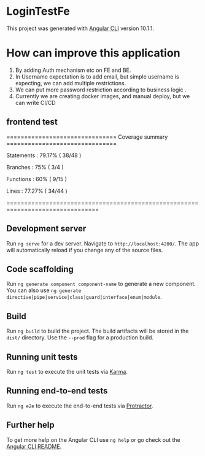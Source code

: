 # LoginTestFe

This project was generated with [Angular CLI](https://github.com/angular/angular-cli) version 10.1.1.

# How can improve this application
  1. By adding Auth mechanism etc on FE and BE.
  2. In Username expectation is to add email, but simple username is expecting, we can add multiple restrictions.
  3. We can put more password restriction according to business logic .
  4. Currently we are creating docker images, and manual deploy, but we can write CI/CD

## frontend test 
=============================== Coverage summary ===============================

Statements   : 79.17% ( 38/48 )

Branches     : 75% ( 3/4 )

Functions    : 60% ( 9/15 )

Lines        : 77.27% ( 34/44 )

================================================================================


## Development server

Run `ng serve` for a dev server. Navigate to `http://localhost:4200/`. The app will automatically reload if you change any of the source files.

## Code scaffolding

Run `ng generate component component-name` to generate a new component. You can also use `ng generate directive|pipe|service|class|guard|interface|enum|module`.

## Build

Run `ng build` to build the project. The build artifacts will be stored in the `dist/` directory. Use the `--prod` flag for a production build.

## Running unit tests

Run `ng test` to execute the unit tests via [Karma](https://karma-runner.github.io).

## Running end-to-end tests

Run `ng e2e` to execute the end-to-end tests via [Protractor](http://www.protractortest.org/).

## Further help

To get more help on the Angular CLI use `ng help` or go check out the [Angular CLI README](https://github.com/angular/angular-cli/blob/master/README.md).
